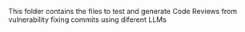 This folder contains the files to test and generate Code Reviews from
vulnerability fixing commits using diferent LLMs